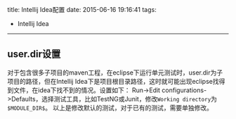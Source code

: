 title: Intellij Idea配置
date: 2015-06-16 19:16:41
tags:
- Intellij Idea
---

## user.dir设置
对于包含很多子项目的maven工程，在eclipse下运行单元测试时，user.dir为子项目的路径，但在Intellij Idea下是项目根目录路径，这时就可能出现eclipse找得到文件，在idea下找不到的情况。设置如下：
Run->Edit configurations->Defaults，选择测试工具，比如TestNG或Junit，修改`Working directory`为`$MODULE_DIR$`。
以上是修改默认的测试，对于已有的测试，需要单独修改。

